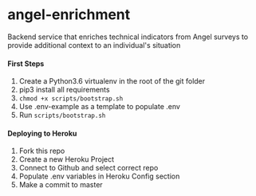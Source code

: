 # angel-enrichment
Backend service that enriches technical indicators from Angel surveys to provide additional context to an individual's situation

#### First Steps
1. Create a Python3.6 virtualenv in the root of the git folder
2. pip3 install all requirements
3. `chmod +x scripts/bootstrap.sh`
4. Use .env-example as a template to populate .env
5. Run `scripts/bootstrap.sh`

#### Deploying to Heroku
1. Fork this repo
2. Create a new Heroku Project
3. Connect to Github and select correct repo
4. Populate .env variables in Heroku Config section
5. Make a commit to master